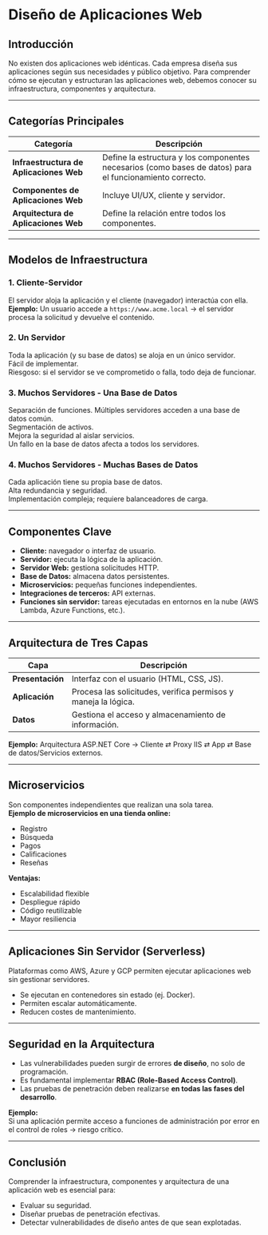 # Diseño de Aplicaciones Web

## Introducción
No existen dos aplicaciones web idénticas. Cada empresa diseña sus aplicaciones según sus necesidades y público objetivo. Para comprender cómo se ejecutan y estructuran las aplicaciones web, debemos conocer su infraestructura, componentes y arquitectura.

---

## Categorías Principales
| Categoría | Descripción |
|------------|-------------|
| **Infraestructura de Aplicaciones Web** | Define la estructura y los componentes necesarios (como bases de datos) para el funcionamiento correcto. |
| **Componentes de Aplicaciones Web** | Incluye UI/UX, cliente y servidor. |
| **Arquitectura de Aplicaciones Web** | Define la relación entre todos los componentes. |

---

## Modelos de Infraestructura

### 1. Cliente-Servidor
El servidor aloja la aplicación y el cliente (navegador) interactúa con ella.  
**Ejemplo:** Un usuario accede a `https://www.acme.local` → el servidor procesa la solicitud y devuelve el contenido.

### 2. Un Servidor
Toda la aplicación (y su base de datos) se aloja en un único servidor.  
 Fácil de implementar.  
 Riesgoso: si el servidor se ve comprometido o falla, todo deja de funcionar.

### 3. Muchos Servidores - Una Base de Datos
Separación de funciones. Múltiples servidores acceden a una base de datos común.  
 Segmentación de activos.  
 Mejora la seguridad al aislar servicios.  
Un fallo en la base de datos afecta a todos los servidores.

### 4. Muchos Servidores - Muchas Bases de Datos
Cada aplicación tiene su propia base de datos.  
Alta redundancia y seguridad.  
Implementación compleja; requiere balanceadores de carga.

---

## Componentes Clave

- **Cliente:** navegador o interfaz de usuario.  
- **Servidor:** ejecuta la lógica de la aplicación.  
- **Servidor Web:** gestiona solicitudes HTTP.  
- **Base de Datos:** almacena datos persistentes.  
- **Microservicios:** pequeñas funciones independientes.  
- **Integraciones de terceros:** API externas.  
- **Funciones sin servidor:** tareas ejecutadas en entornos en la nube (AWS Lambda, Azure Functions, etc.).

---

## Arquitectura de Tres Capas

| Capa | Descripción |
|------|--------------|
| **Presentación** | Interfaz con el usuario (HTML, CSS, JS). |
| **Aplicación** | Procesa las solicitudes, verifica permisos y maneja la lógica. |
| **Datos** | Gestiona el acceso y almacenamiento de información. |

**Ejemplo:** Arquitectura ASP.NET Core → Cliente ⇄ Proxy IIS ⇄ App ⇄ Base de datos/Servicios externos.

---

## Microservicios
Son componentes independientes que realizan una sola tarea.  
**Ejemplo de microservicios en una tienda online:**
- Registro  
- Búsqueda  
- Pagos  
- Calificaciones  
- Reseñas  

**Ventajas:**
- Escalabilidad flexible  
- Despliegue rápido  
- Código reutilizable  
- Mayor resiliencia

---

## Aplicaciones Sin Servidor (Serverless)
Plataformas como AWS, Azure y GCP permiten ejecutar aplicaciones web sin gestionar servidores.  
- Se ejecutan en contenedores sin estado (ej. Docker).  
- Permiten escalar automáticamente.  
- Reducen costes de mantenimiento.

---

## Seguridad en la Arquitectura
- Las vulnerabilidades pueden surgir de errores **de diseño**, no solo de programación.  
- Es fundamental implementar **RBAC (Role-Based Access Control)**.  
- Las pruebas de penetración deben realizarse **en todas las fases del desarrollo**.  

**Ejemplo:**  
Si una aplicación permite acceso a funciones de administración por error en el control de roles → riesgo crítico.

---

## Conclusión
Comprender la infraestructura, componentes y arquitectura de una aplicación web es esencial para:
- Evaluar su seguridad.  
- Diseñar pruebas de penetración efectivas.  
- Detectar vulnerabilidades de diseño antes de que sean explotadas.
